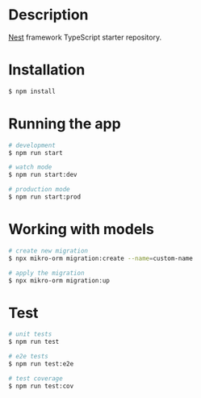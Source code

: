 # Description

[Nest](https://github.com/nestjs/nest) framework TypeScript starter repository.

# Installation

```bash
$ npm install
```

# Running the app

```bash
# development
$ npm run start

# watch mode
$ npm run start:dev

# production mode
$ npm run start:prod
```

# Working with models

```bash
# create new migration
$ npx mikro-orm migration:create --name=custom-name

# apply the migration
$ npx mikro-orm migration:up
```

# Test

```bash
# unit tests
$ npm run test

# e2e tests
$ npm run test:e2e

# test coverage
$ npm run test:cov
```

